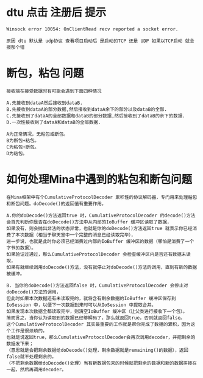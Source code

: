 

#  dtu 点击 注册后 提示 
    Winsock error 10054: OnClientRead recv reported a socket error.  
    
    原因 dtu 默认是 udp协议 查看项目启动后 是启动的TCP 还是 UDP 如果以TCP启动 就会报那个错

 #  断包，粘包 问题
 
    接收端在接受数据时有可能会遇到下面四种情况
    
    A.先接收到dataA然后接收到dataB.
    B.先接收到dataA的部分数据,然后接收到dataA余下的部分以及dataB的全部.
    C.先接收到了dataA的全部数据和dataB的部分数据,然后接收到了dataB的余下的数据.
    D.一次性接收到了dataA和dataB的全部数据.
    
    A为正常情况，无粘包或断包。
    B为断包+粘包。
    C为粘包+断包。
    D为粘包。

# 如何处理Mina中遇到的粘包和断包问题
    在Mina框架中有个CumulativeProtocolDecoder 累积性的协议解码器，专门用来处理粘包和断包问题。doDecode()的返回值有重要作用。
    
    A.你的doDecode()方法返回true 时，CumulativeProtocolDecoder 的decode()方法会首先判断你是否在doDecode()方法中从内部的IoBuffer 缓冲区读取了数据，
    如果没有，则会抛出非法的状态异常，也就是你的doDecode()方法返回true 就表示你已经消费了本次数据（相当于聊天室中一个完整的消息已经读取完毕），
    进一步说，也就是此时你必须已经消费过内部的IoBuffer 缓冲区的数据（哪怕是消费了一个字节的数据）。
    如果验证过通过，那么CumulativeProtocolDecoder 会检查缓冲区内是否还有数据未读取，
    如果有就继续调用doDecode()方法，没有就停止对doDecode()方法的调用，直到有新的数据被缓冲。
    
    B. 当你的doDecode()方法返回false 时，CumulativeProtocolDecoder 会停止对doDecode()方法的调用，
    但此时如果本次数据还有未读取完的，就将含有剩余数据的IoBuffer 缓冲区保存到IoSession 中，以便下一次数据到来时可以从IoSession 中提取合并。
    如果发现本次数据全都读取完毕，则清空IoBuffer 缓冲区（让父类进行接收下一个包）。
    简而言之，当你认为读取到的数据已经够解码了，那么就返回true，否则就返回false。
    这个CumulativeProtocolDecoder 其实最重要的工作就是帮你完成了数据的累积，因为这个工作是很烦琐的。
    也就是说返回true，那么CumulativeProtocolDecoder会再次调用decoder，并把剩余的数据发下来；
    （意思就是会把剩余数据给doDecode()处理，剩余数据就是remaining()的数据），返回false就不处理剩余的，
    （不把剩余数据给doDecode()处理）当有新数据包来的时候就把剩余的数据和新的数据拼接在一起，然后再调用decoder。

 
 
 
 
 
 
 
 
 
 
 
 
 
 
 
 
 
 
 
 
 
 
 
 
 
 